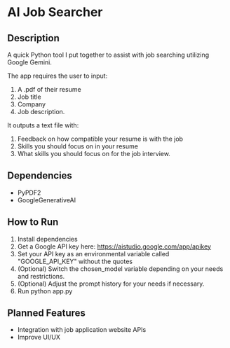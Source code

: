 # AI Job Searcher

## Description
A quick Python tool I put together to assist with job searching utilizing Google Gemini.

The app requires the user to input:
1) A .pdf of their resume
2) Job title
3) Company
4) Job description.

It outputs a text file with:
1) Feedback on how compatible your resume is with the job
2) Skills you should focus on in your resume
3) What skills you should focus on for the job interview.

## Dependencies
- PyPDF2
- GoogleGenerativeAI

## How to Run
1) Install dependencies
2) Get a Google API key here: https://aistudio.google.com/app/apikey
3) Set your API key as an environmental variable called "GOOGLE_API_KEY" without the quotes
4) (Optional) Switch the chosen_model variable depending on your needs and restrictions.
5) (Optional) Adjust the prompt history for your needs if necessary.
6) Run python app.py

## Planned Features
- Integration with job application website APIs
- Improve UI/UX